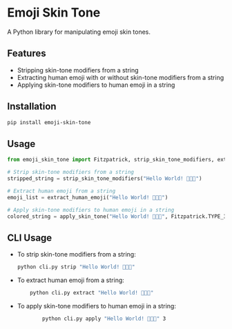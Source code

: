 # Emoji Skin Tone

A Python library for manipulating emoji skin tones.

## Features

- Stripping skin-tone modifiers from a string
- Extracting human emoji with or without skin-tone modifiers from a string
- Applying skin-tone modifiers to human emoji in a string

## Installation
```bash
pip install emoji-skin-tone
```

## Usage

```python
from emoji_skin_tone import Fitzpatrick, strip_skin_tone_modifiers, extract_human_emoji, apply_skin_tone

# Strip skin-tone modifiers from a string
stripped_string = strip_skin_tone_modifiers("Hello World! 👩👨🏿")

# Extract human emoji from a string
emoji_list = extract_human_emoji("Hello World! 👩👨🏿")

# Apply skin-tone modifiers to human emoji in a string
colored_string = apply_skin_tone("Hello World! 👩👨🏿", Fitzpatrick.TYPE_3)
```


## CLI Usage

- To strip skin-tone modifiers from a string:
    ```bash
    python cli.py strip "Hello World! 👩👨🏿"
    ```
- To extract human emoji from a string:
    ```bash
        python cli.py extract "Hello World! 👩👨🏿"

    ```
- To apply skin-tone modifiers to human emoji in a string:
    ```bash
            python cli.py apply "Hello World! 👩👨🏿" 3
    ```
